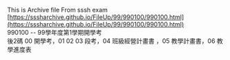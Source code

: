 This is Archive file From sssh exam  
[https://sssharchive.github.io/FileUp/99/990100/990100.html](https://sssharchive.github.io/FileUp/99/990100/990100.html)  
990100 -- 99學年度第1學期開學考  
後2碼 00 開學考，01 02 03 段考，04 班級經營計畫書 ，05 教學計畫書，06 教學進度表
